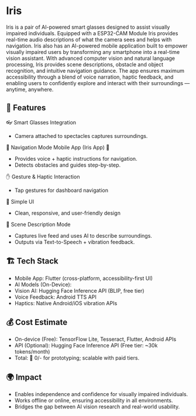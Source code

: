 # Iris

Iris is a pair of AI-powered smart glasses designed to assist visually impaired individuals. Equipped with a ESP32-CAM Module Iris provides real-time audio descriptions of what the camera sees and helps with navigation.
Iris also has an AI-powered mobile application built to empower visually impaired users by transforming any smartphone into a real-time vision assistant. With advanced computer vision and natural language processing, Iris provides scene descriptions, obstacle and object recognition, and intuitive navigation guidance. The app ensures maximum accessibility through a blend of voice narration, haptic feedback, and enabling users to confidently explore and interact with their surroundings — anytime, anywhere.



## 🚀 Features
👓 Smart Glasses Integration
- Camera attached to spectacles captures surroundings.

🧭 Navigation Mode Mobile App (Iris App) 📱
- Provides voice + haptic instructions for navigation. 
- Detects obstacles and guides step-by-step.
                   
✋ Gesture & Haptic Interaction 
-  Tap gestures for dashboard navigation

🎨 Simple UI
- Clean, responsive, and user-friendly design

🌆 Scene Description Mode
- Captures live feed and uses AI to describe surroundings.
- Outputs via Text-to-Speech + vibration feedback.

## 🏗️ Tech Stack

- Mobile App: Flutter (cross-platform, accessibility-first UI)
- AI Models (On-Device): 
- Vision AI: Hugging Face Inference API (BLIP, free tier)
- Voice Feedback: Android TTS API 
- Haptics: Native Android/iOS vibration APIs

## 💰 Cost Estimate

- On-device (Free): TensorFlow Lite, Tesseract, Flutter, Android APIs
- API (Optional): Hugging Face Inference API (Free tier: ~30k tokens/month)
- Total: 💸 0/- for prototyping; scalable with paid tiers.

## 🌍 Impact

- Enables independence and confidence for visually impaired individuals.
- Works offline or online, ensuring accessibility in all environments.
- Bridges the gap between AI vision research and real-world usability.
